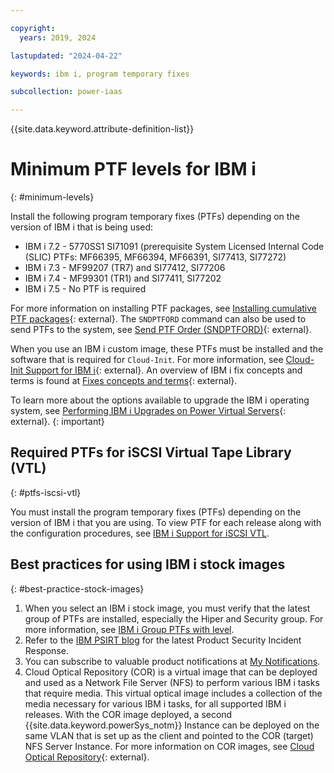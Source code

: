```yaml
---

copyright:
  years: 2019, 2024

lastupdated: "2024-04-22"

keywords: ibm i, program temporary fixes

subcollection: power-iaas

---
```

{{site.data.keyword.attribute-definition-list}}

# Minimum PTF levels for IBM i
{: #minimum-levels}


Install the following program temporary fixes (PTFs) depending on the version of IBM i that is being used:

- IBM i 7.2 - 5770SS1 SI71091 (prerequisite System Licensed Internal Code (SLIC) PTFs: MF66395, MF66394, MF66391, SI77413, SI77272)
- IBM i 7.3 - MF99207 (TR7) and SI77412, SI77206
- IBM i 7.4 - MF99301 (TR1) and SI77411, SI77202
- IBM i 7.5 - No PTF is required

For more information on installing PTF packages, see [Installing cumulative PTF packages](https://www.ibm.com/docs/en/i/7.4?topic=scenario-installing-cumulative-ptf-packages){: external}. The `SNDPTFORD` command can also be used to send PTFs to the system, see [Send PTF Order (SNDPTFORD)](https://www.ibm.com/docs/en/i/7.4?topic=ssw_ibm_i_74/cl/sndptford.htm){: external}. 

When you use an IBM i custom image, these PTFs must be installed and the software that is required for `Cloud-Init`. For more information, see [Cloud-Init Support for IBM i](https://www.ibm.com/support/pages/node/1166194){: external}.
An overview of IBM i fix concepts and terms is found at [Fixes concepts and terms](https://www.ibm.com/docs/en/i/7.4?topic=fixes-concepts-terms){: external}.

To learn more about the options available to upgrade the IBM i operating system, see [Performing IBM i Upgrades on Power Virtual Servers](https://www.ibm.com/support/pages/performing-ibm-i-upgrades-power-virtual-servers){: external}.
{: important}

## Required PTFs for iSCSI Virtual Tape Library (VTL)
{: #ptfs-iscsi-vtl}

You must install the program temporary fixes (PTFs) depending on the version of IBM i that you are using. To view PTF for each release along with the configuration procedures, see [IBM i Support for iSCSI VTL](https://www.ibm.com/support/pages/ibm-i-removable-media-support-iscsi-vtl).

## Best practices for using IBM i stock images
{: #best-practice-stock-images}

1.	When you select an IBM i stock image, you must verify that the latest group of PTFs are installed, especially the Hiper and Security group. For more information, see [IBM i Group PTFs with level](https://www.ibm.com/support/pages/ibm-i-group-ptfs-level).
2.	Refer to the [IBM PSIRT blog](https://www.ibm.com/blogs/psirt/) for the latest Product Security Incident Response.
3.	You can subscribe to valuable product notifications at [My Notifications](https://www.ibm.com/support/pages/node/253211).
4. Cloud Optical Repository (COR) is a virtual image that can be deployed and used as a Network File Server (NFS) to perform various IBM i tasks that require media. This virtual optical image includes a collection of the media necessary for various IBM i tasks, for all supported IBM i releases. With the COR image deployed, a second {{site.data.keyword.powerSys_notm}} Instance can be deployed on the same VLAN that is set up as the client and pointed to the COR (target) NFS Server Instance. For more information on COR images, see [Cloud Optical Repository](https://cloud.ibm.com/media/docs/downloads/power-iaas/Cloud_Optical_Repository.pdf){: external}.
